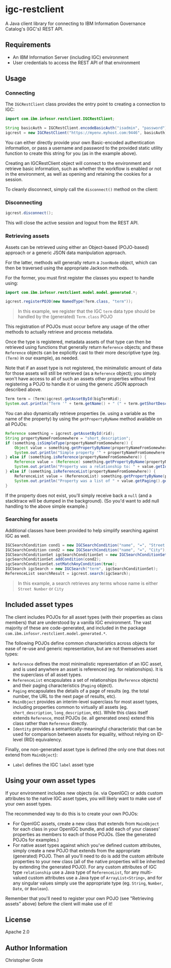 # igc-restclient

A Java client library for connecting to IBM Information Governance Catalog's (IGC's) REST API.

## Requirements

- An IBM Information Server (including IGC) environment
- User credentials to access the REST API of that environment

## Usage

### Connecting

The `IGCRestClient` class provides the entry point to creating a connection to IGC:

```java
import com.ibm.infosvr.restclient.IGCRestClient;

String basicAuth = IGCRestClient.encodeBasicAuth("isadmin", "password");
igcrest = new IGCRestClient("https://myenv.myhost.com:9446", basicAuth);
```

You can either directly provide your own Basic-encoded authentication information, or pass a username and password to the provided static utility function to create this string for you (as in the example above).

Creating an IGCRestClient object will connect to the environment and retrieve basic information, such as whether the workflow is enabled or not in the environment, as well as opening and retaining the cookies for a session.

To cleanly disconnect, simply call the `disconnect()` method on the client:

### Disconnecting

```java
igcrest.disconnect();
```

This will close the active session and logout from the REST API.

### Retrieving assets

Assets can be retrieved using either an Object-based (POJO-based) approach or a generic JSON data manipulation approach.

For the latter, methods will generally return a `JsonNode` object, which can then be traversed using the appropriate Jackson methods.

For the former, you must first register the classes you expect to handle using:

```java
import com.ibm.infosvr.restclient.model.model.generated.*;

igcrest.registerPOJO(new NamedType(Term.class, "term"));
```

> In this example, we register that the IGC `term` data type should be handled by the (generated) `Term.class` POJO

This registration of POJOs must occur before any usage of the other methods to actually retrieve and process metadata.

Once the type is registered, metadata assets of that type can then be retrieved using functions that generally return `Reference` objects; and these `Reference` objects can be explicitly cast to their more descriptive type (eg. `(Term)` in our example), as needed.

Note that if an asset type is not registered, the minimalistic amount of data for those assets will still be retrieved (as a `Reference` object); you simply won't have access to all of such an assets other properties without first registering a POJO to handle it or using the generic JSON approach described above.

```java
Term term = (Term)igcrest.getAssetById(bigTermRid);
System.out.println("Term '" + term.getName() + " (" + term.getShortDescription() + ")' has the following assigned assets: " + term.getAssignedAssets());
```

You can also dynamically retrieve properties (ie. using a variable as the name of the property) by using the `getPropertyByName` method available on all POJOs:

```java
Reference something = igcrest.getAssetById(rid);
String propertyNameFromSomewhere = "short_description";
if (something.isSimpleType(propertyNameFromSomewhere)) {
    Object value = something.getPropertyByName(propertyNameFromSomewhere);
    System.out.println("Simple property '" + propertyNameFromSomewhere + "' = " + value);
} else if (something.isReference(propertyNameFromSomewhere)) {
    Reference value = (Reference) something.getPropertyByName(propertyNameFromSomewhere);
    System.out.println("Property was a relationship to: " + value.getId());
} else if (something.isReferenceList(propertyNameFromSomewhere)) {
    ReferenceList value = (ReferenceList) something.getPropertyByName(propertyNameFromSomewhere);
    System.out.println("Property was a list of " + value.getPaging().getNumTotal() + " total relationships.");
}
```

If the property does not exist, you'll simply receive back a `null` (and a stacktrace will be dumped in the background). (So you'd want to add null handling to the above simple example.)

### Searching for assets

Additional classes have been provided to help simplify searching against IGC as well.

```java
IGCSearchCondition cond1 = new IGCSearchCondition("name", "=", "Street Number");
IGCSearchCondition cond2 = new IGCSearchCondition("name", "=", "City");
IGCSearchConditionSet igcSearchConditionSet = new IGCSearchConditionSet(cond1);
igcSearchConditionSet.addCondition(cond2);
igcSearchConditionSet.setMatchAnyCondition(true);
IGCSearch igcSearch = new IGCSearch("term", igcSearchConditionSet);
ReferenceList searchResult = igcrest.search(igcSearch);
```

> In this example, a search retrieves any terms whose name is either `Street Number` or `City`

## Included asset types

The client includes POJOs for all asset types (with their properties as class members) that are understood by a vanilla IGC environment. The vast majority of these are code-generated, and included in the package `com.ibm.infosvr.restclient.model.generated.*`.

The following POJOs define common characteristics across objects for ease of re-use and generic representation, but are not themselves asset types:

- `Reference` defines the most minimalistic representation of an IGC asset, and is used anywhere an asset is referenced (eg. for relationships). It is the superclass of all asset types.
- `ReferenceList` encapsulates a set of relationships (`Reference` objects) and their paging characteristics (`Paging` object).
- `Paging` encapsulates the details of a page of results (eg. the total number, the URL to the next page of results, etc).
- `MainObject` provides an interim-level superclass for most asset types, including properties common to virtually all assets (eg. `short_description`, `long_description`, etc). While this class itself extends `Reference`, most POJOs (ie. all generated ones) extend this class rather than `Reference` directly.
- `Identity` provides a semantically-meaningful characteristic that can be used for comparison between assets for equality, without relying on ID-level (RID) equivalency.

Finally, one non-generated asset type is defined (the only one that does not extend from `MainObject`):

- `Label` defines the IGC `label` asset type

## Using your own asset types

If your environment includes new objects (ie. via OpenIGC) or adds custom attributes to the native IGC asset types, you will likely want to make use of your own asset types.

The recommended way to do this is to create your own POJOs:

- For OpenIGC assets, create a new class that extends from `MainObject` for each class in your OpenIGC bundle, and add each of your classes' properties as members to each of those POJOs. (See the generated POJOs for examples.)
- For native asset types against which you've defined custom attributes, simply create a new POJO that extends from the appropriate (generated) POJO. Then all you'll need to do is add the custom attribute properties to your new class (all of the native properties will be inherited by extending the generated POJO). For any custom attributes of IGC type `relationship` use a Java type of `ReferenceList`, for any multi-valued custom attributes use a Java type of `ArrayList<String>`, and for any singular values simply use the appropriate type (eg. `String`, `Number`, `Date`, or `Boolean`).

Remember that you'll need to register your own POJO (see "Retrieving assets" above) before the client will make use of it!

## License

Apache 2.0

## Author Information

Christopher Grote
